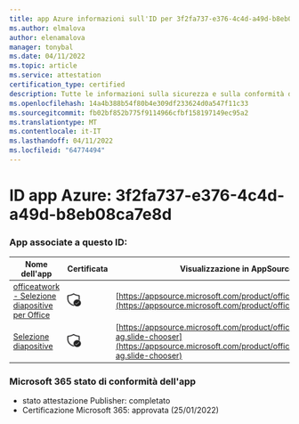 ```yaml
---
title: app Azure informazioni sull'ID per 3f2fa737-e376-4c4d-a49d-b8eb08ca7e8d
ms.author: elmalova
author: elenamalova
manager: tonybal
ms.date: 04/11/2022
ms.topic: article
ms.service: attestation
certification_type: certified
description: Tutte le informazioni sulla sicurezza e sulla conformità disponibili per 3f2fa737-e376-4c4d-a49d-b8eb08ca7e8d.
ms.openlocfilehash: 14a4b388b54f80b4e309df233624d0a547f11c33
ms.sourcegitcommit: fb02bf852b775f9114966cfbf158197149ec95a2
ms.translationtype: MT
ms.contentlocale: it-IT
ms.lasthandoff: 04/11/2022
ms.locfileid: "64774494"
---
```

# <a name="azure-app-id-3f2fa737-e376-4c4d-a49d-b8eb08ca7e8d"></a>ID app Azure: 3f2fa737-e376-4c4d-a49d-b8eb08ca7e8d


### <a name="apps-associated-with-this-id"></a>App associate a questo ID:
| **Nome dell'app** | **Certificata** | **Visualizzazione in AppSource** |
|--------------|---------------|-----------------------|
| [officeatwork - Selezione diapositive per Office](../forward/WA200002582.md) | <img alt="Certified application badge" src="../media/certified-badge.png" height="25" width="25" /> | [https://appsource.microsoft.com/product/office/WA200002582](https://appsource.microsoft.com/product/office/WA200002582) |
| [Selezione diapositive](../forward/officeatwork-ag.slide-chooser.md) | <img alt="Certified application badge" src="../media/certified-badge.png" height="25" width="25" /> | [https://appsource.microsoft.com/product/office/officeatwork-ag.slide-chooser](https://appsource.microsoft.com/product/office/officeatwork-ag.slide-chooser) |

### <a name="microsoft-365-app-compliance-status"></a>Microsoft 365 stato di conformità dell'app
- stato attestazione Publisher: completato
- Certificazione Microsoft 365: approvata (25/01/2022)
